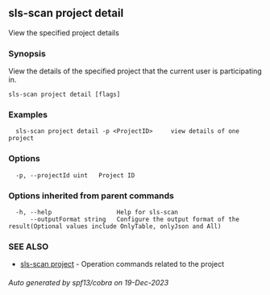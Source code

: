 ## sls-scan project detail

View the specified project details

### Synopsis

View the details of the specified project that the current user is participating in.

```
sls-scan project detail [flags]
```

### Examples

```
  sls-scan project detail -p <ProjectID>     view details of one project
```

### Options

```
  -p, --projectId uint   Project ID
```

### Options inherited from parent commands

```
  -h, --help                  Help for sls-scan
      --outputFormat string   Configure the output format of the result(Optional values include OnlyTable, onlyJson and All)
```

### SEE ALSO

* [sls-scan project](sls-scan_project.md)	 - Operation commands related to the project

###### Auto generated by spf13/cobra on 19-Dec-2023
